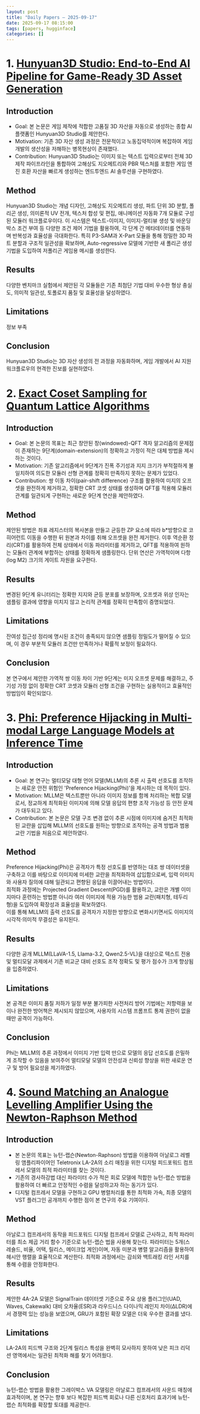 ```yaml
---
layout: post
title: "Daily Papers — 2025-09-17"
date: 2025-09-17 08:15:00
tags: [papers, hugginface]
categories: []
---
```


# 1. [Hunyuan3D Studio: End-to-End AI Pipeline for Game-Ready 3D Asset Generation](https://arxiv.org/abs/2509.12815)

## Introduction

- Goal: 본 논문은 게임 제작에 적합한 고품질 3D 자산을 자동으로 생성하는 종합 AI 플랫폼인 Hunyuan3D Studio를 제안한다.
- Motivation: 기존 3D 자산 생성 과정은 전문적이고 노동집약적이며 복잡하여 게임 개발의 생산성을 저해하는 병목현상이 존재했다.
- Contribution: Hunyuan3D Studio는 이미지 또는 텍스트 입력으로부터 전체 3D 제작 파이프라인을 통합하여 고해상도 지오메트리와 PBR 텍스처를 포함한 게임 엔진 호환 자산을 빠르게 생성하는 엔드투엔드 AI 솔루션을 구현하였다.

## Method

Hunyuan3D Studio는 개념 디자인, 고해상도 지오메트리 생성, 파트 단위 3D 분할, 폴리곤 생성, 의미론적 UV 전개, 텍스처 합성 및 편집, 애니메이션 자동화 7개 모듈로 구성된 모듈러 워크플로우이다. 이 시스템은 텍스트-이미지, 이미지-멀티뷰 생성 및 바운딩 박스 조건 부여 등 다양한 조건 제어 기법을 활용하여, 각 단계 간 메타데이터를 연동하며 반복성과 효율성을 극대화한다. 특히 P3-SAM과 X-Part 모듈을 통해 정밀한 3D 파트 분할과 구조적 일관성을 확보하며, Auto-regressive 모델에 기반한 새 폴리곤 생성 기법을 도입하여 저폴리곤 게임용 메시를 생성한다.

## Results

다양한 벤치마크 실험에서 제안된 각 모듈들은 기존 최첨단 기법 대비 우수한 형상 충실도, 의미적 일관성, 토폴로지 품질 및 효율성을 달성하였다.

## Limitations

정보 부족

## Conclusion

Hunyuan3D Studio는 3D 자산 생성의 전 과정을 자동화하며, 게임 개발에서 AI 지원 워크플로우의 현격한 진보를 실현하였다.

# 2. [Exact Coset Sampling for Quantum Lattice Algorithms](https://arxiv.org/abs/2509.12341)

## Introduction

- Goal: 본 논문의 목표는 최근 창안된 창(windowed)-QFT 격자 알고리즘의 문제점이 존재하는 9단계(domain-extension)의 정확하고 가정이 적은 대체 방법을 제시하는 것이다.
- Motivation: 기존 알고리즘에서 9단계가 진폭 주기성과 지지 크기가 부적절하게 불일치하여 의도한 모듈러 선형 관계를 정확히 만족하지 못하는 문제가 있었다.
- Contribution: 쌍 이동 차이(pair-shift difference) 구조를 활용하여 미지의 오프셋을 완전하게 제거하고, 정확한 CRT 코셋 상태를 생성하며 QFT를 적용해 모듈러 관계를 일관되게 구현하는 새로운 9단계 연산을 제안하였다.

## Method

제안된 방법은 좌표 레지스터의 복사본을 만들고 균등한 ZP 요소에 따라 b\*방향으로 코히어런트 이동을 수행한 뒤 원본과 차이를 취해 오프셋을 완전 제거한다. 이후 역순환 정리(CRT)를 활용하여 전체 상태에서 이동 파라미터를 제거하고, QFT를 적용하여 원하는 모듈러 관계에 부합하는 상태를 정확하게 샘플링한다. 단위 연산은 가역적이며 다항(log M2) 크기의 게이트 자원을 요구한다.

## Results

변경된 9단계 유니터리는 정확한 지지와 균등 분포를 보장하며, 오프셋과 위상 인자는 샘플링 결과에 영향을 미치지 않고 논리적 관계를 정확히 만족함이 증명되었다.

## Limitations

잔여성 접근성 정리에 명시된 조건이 충족되지 않으면 샘플링 정밀도가 떨어질 수 있으며, 이 경우 부분적 모듈러 조건만 만족하거나 확률적 보정이 필요하다.

## Conclusion

본 연구에서 제안한 가역적 쌍 이동 차이 기반 9단계는 미지 오프셋 문제를 해결하고, 주기성 가정 없이 정확한 CRT 코셋과 모듈러 선형 조건을 구현하는 실용적이고 효율적인 방법임이 확인되었다.

# 3. [Phi: Preference Hijacking in Multi-modal Large Language Models at Inference Time](https://arxiv.org/abs/2509.12521)

## Introduction

- Goal: 본 연구는 멀티모달 대형 언어 모델(MLLM)의 추론 시 출력 선호도를 조작하는 새로운 안전 위험인 'Preference Hijacking(Phi)'을 제시하는 데 목적이 있다.
- Motivation: MLLM은 텍스트뿐만 아니라 이미지 정보를 함께 처리하는 복합 모델로서, 정교하게 최적화된 이미지에 의해 모델 응답의 편향 조작 가능성 등 안전 문제가 대두되고 있다.
- Contribution: 본 논문은 모델 구조 변경 없이 추론 시점에 이미지에 숨겨진 최적화된 교란을 삽입해 MLLM의 선호도를 원하는 방향으로 조작하는 공격 방법과 범용 교란 기법을 처음으로 제안하였다.

## Method

Preference Hijacking(Phi)은 공격자가 특정 선호도를 반영하는 대조 쌍 데이터셋을 구축하고 이를 바탕으로 이미지에 미세한 교란을 최적화하여 삽입함으로써, 입력 이미지와 사용자 질의에 대해 일관되고 편향된 응답을 이끌어내는 방법이다.  
최적화 과정에는 Projected Gradient Descent(PGD)를 활용하고, 교란은 개별 이미지마다 훈련하는 방법뿐 아니라 여러 이미지에 적용 가능한 범용 교란(패치형, 테두리형)을 도입하여 확장성과 효율성을 확보하였다.  
이를 통해 MLLM의 출력 선호도를 공격자가 지정한 방향으로 변화시키면서도 이미지의 시각적·의미적 무결성은 유지된다.

## Results

다양한 공개 MLLM(LLaVA-1.5, Llama-3.2, Qwen2.5-VL)을 대상으로 텍스트 전용 및 멀티모달 과제에서 기존 비교군 대비 선호도 조작 정확도 및 평가 점수가 크게 향상됨을 입증하였다.

## Limitations

본 공격은 이미지 품질 저하가 일정 부분 불가피한 사전처리 방어 기법에는 저항력을 보이나 완전한 방어책은 제시되지 않았으며, 사용자의 시스템 프롬프트 통제 권한이 없을 때만 공격이 가능하다.

## Conclusion

Phi는 MLLM의 추론 과정에서 이미지 기반 입력 만으로 모델의 응답 선호도를 은밀하게 조작할 수 있음을 보여주어 멀티모달 모델의 안전성과 신뢰성 향상을 위한 새로운 연구 및 방어 필요성을 제기하였다.

# 4. [Sound Matching an Analogue Levelling Amplifier Using the Newton-Raphson Method](https://arxiv.org/abs/2509.10706)

## Introduction

- 본 논문의 목표는 뉴턴-랩슨(Newton-Raphson) 방법을 이용하여 아날로그 레벨링 앰플리파이어인 Teletronix LA-2A의 소리 매칭을 위한 디지털 피드포워드 컴프레서 모델의 최적 파라미터를 찾는 것이다.
- 기존의 경사하강법 대신 파라미터 수가 적은 회로 모델에 적합한 뉴턴-랩슨 방법을 활용하여 더 빠르고 안정적인 수렴을 달성하고자 하는 동기가 있다.
- 디지털 컴프레서 모델을 구현하고 GPU 병렬처리를 통한 최적화 가속, 최종 모델의 VST 플러그인 공개까지 수행한 점이 본 연구의 주요 기여이다.

## Method

아날로그 컴프레서의 동작을 피드포워드 디지털 컴프레서 모델로 근사하고, 최적 파라미터를 최소 제곱 거리 함수 기준으로 뉴턴-랩슨 법을 사용해 찾는다. 파라미터는 5개(스레숄드, 비율, 어택, 릴리스, 메이크업 게인)이며, 자동 미분과 병렬 알고리즘을 활용하여 헤시안 행렬을 효율적으로 계산한다. 최적화 과정에서는 감쇠와 백트래킹 라인 서치를 통해 수렴을 안정화한다.

## Results

제안한 4A-2A 모델은 SignalTrain 데이터셋 기준으로 주요 상용 플러그인(UAD, Waves, Cakewalk) 대비 오차율(ESR)과 라우드니스 다이나믹 레인지 차이(∆LDR)에서 경쟁력 있는 성능을 보였으며, GRU가 포함된 확장 모델은 더욱 우수한 결과를 냈다.

## Limitations

LA-2A의 피드백 구조와 2단계 릴리스 특성을 완벽히 모사하지 못하여 낮은 피크 리덕션 영역에서는 일관된 최적화 해를 찾기 어려웠다.

## Conclusion

뉴턴-랩슨 방법을 활용한 그레이박스 VA 모델링은 아날로그 컴프레서의 사운드 매칭에 효과적이며, 본 연구는 향후 보다 복잡한 피드백 회로나 다른 신호처리 효과기에 뉴턴-랩슨 최적화를 확장할 토대를 제공한다.
